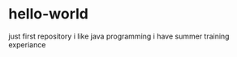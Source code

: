 hello-world
===========

just first repository
i like java programming
i have summer training experiance
